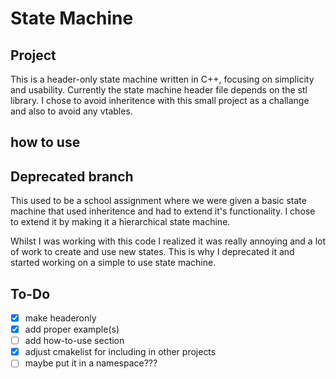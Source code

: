 # State Machine

## Project
This is a header-only state machine written in C++, focusing on simplicity and usability. Currently the state machine header file depends on the stl library. I chose to avoid inheritence with this small project as a challange and also to avoid any vtables. 

## how to use


## Deprecated branch
This used to be a school assignment where we were given a basic state machine that used inheritence and had to extend it's functionality. I chose to extend it by making it a hierarchical state machine. 

Whilst I was working with this code I realized it was really annoying and a lot of work to create and use new states. This is why I deprecated it and started working on a simple to use state machine.

## To-Do
- [x] make headeronly
- [x] add proper example(s)
- [ ] add how-to-use section
- [x] adjust cmakelist for including in other projects
- [ ] maybe put it in a namespace???
